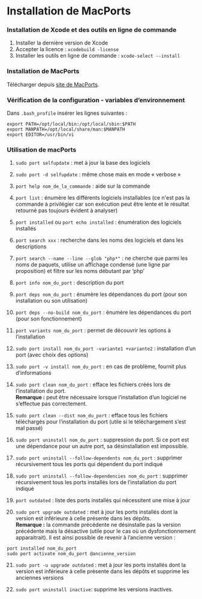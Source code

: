 # Installation de MacPorts


### Installation de Xcode et des outils en ligne de commande

1. Installer la dernière version de Xcode
2. Accepter la licence : `xcodebuild -license `
3. Installer les outils en ligne de commande : `xcode-select --install`


### Installation de MacPorts

Télécharger depuis [site de MacPorts](https://www.macports.org).


### Vérification de la configuration - variables d’environnement

Dans `.bash_profile` insérer les lignes suivantes :

```
export PATH=/opt/local/bin:/opt/local/sbin:$PATH
export MANPATH=/opt/local/share/man:$MANPATH
export EDITOR=/usr/bin/vi
```


### Utilisation de macPorts

1. `sudo port selfupdate` : met à jour la base des logiciels

2. `sudo port -d selfupdate` : même chose mais en mode « verbose »

3. `port help nom_de_la_commande` : aide sur la commande

4. `port list` : énumère les différents logiciels installables (ce n'est pas la commande à privilégier car son exécution peut être lente et le résultat retourné pas toujours évident à analyser)

5. `port installed` ou `port echo installed` : énumération des logiciels installés 

6. `port search xxx` : recherche dans les noms des logiciels et dans les descriptions

7. `port search --name --line --glob "php*"` : ne cherche que parmi les noms de paquets, utilise un affichage condensé (une ligne par proposition) et filtre sur les noms débutant par ‘php’

8. `port info nom_du_port` : description du port

9. `port deps nom_du_port` : énumère les dépendances du port (pour son installation ou son utilisation)

10. `port deps --no-build nom_du_port` : énumère les dépendances du port (pour son fonctionnement)

11. `port variants nom_du_port` : permet de découvrir les options à l’installation

12. `sudo port install nom_du_port -variante1 +variante2` : installation d’un port (avec choix des options)

13. `sudo port -v install nom_du_port` : en cas de problème, fournit plus d’informations

14. `sudo port clean nom_du_port` : efface les fichiers créés lors de l’installation du port.  
**Remarque :** peut être nécessaire lorsque l’installation d’un logiciel ne s’effectue pas correctement.

15. `sudo port clean --dist nom_du_port` : efface tous les fichiers téléchargés pour l’installation du port (utile si le téléchargement s’est mal passé)

16. `sudo port uninstall nom_du_port` : suppression du port. Si ce port est une dépendance pour un autre port, sa désinstallation est impossible.

17. `sudo port uninstall --follow-dependents nom_du_port` : supprimer récursivement tous les ports qui dépendent du port indiqué

18. `sudo port uninstall --follow-dependencies nom_du_port` : supprimer récursivement tous les ports installés lors de l’installation du port indiqué

19. `port outdated` : liste des ports installés qui nécessitent une mise à jour

20. `sudo port upgrade outdated` : met à jour les ports installés dont la version est inférieure à celle présente dans les dépôts.  
**Remarque :** la commande précédente ne désinstalle pas la version précédente mais la désactive (utile pour le cas où un dysfonctionnement apparaitrait). Il est ainsi possible de revenir à l’ancienne version : 
```
port installed nom_du_port
sudo port activate nom_du_port @ancienne_version
```

21. `sudo port -u upgrade outdated` : met à jour les ports installés dont la version est inférieure à celle présente dans les dépôts et supprime les anciennes versions

22. `sudo port uninstall inactive`: supprime les versions inactives.


